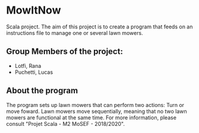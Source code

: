 # MowItNow
Scala project. The aim of this project is to create a program that feeds on an instructions file to manage one or several lawn mowers.

## Group Members of the project:
- Lotfi, Rana
- Puchetti, Lucas

## About the program
The program sets up lawn mowers that can perform two actions: Turn or move foward. Lawn mowers move sequentially, meaning that no two lawn mowers are functional at the same time. For more information, please consult "Projet Scala - M2 MoSEF - 2018/2020".
